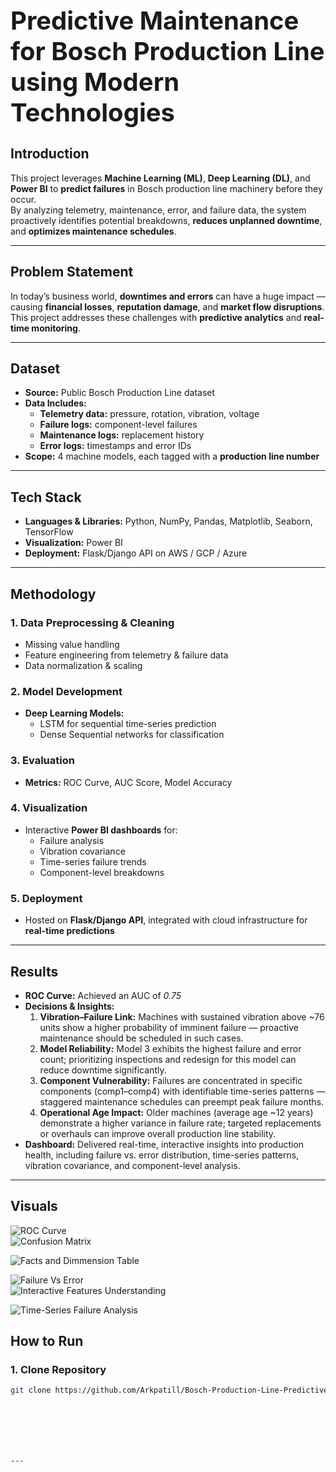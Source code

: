 <h1 style="font-size:40px;"> Predictive Maintenance for Bosch Production Line using Modern Technologies</h1>

## **Introduction**
This project leverages **Machine Learning (ML)**, **Deep Learning (DL)**, and **Power BI** to **predict failures** in Bosch production line machinery before they occur.  
By analyzing telemetry, maintenance, error, and failure data, the system proactively identifies potential breakdowns, **reduces unplanned downtime**, and **optimizes maintenance schedules**.

---

## **Problem Statement**
In today’s business world, **downtimes and errors** can have a huge impact — causing **financial losses**, **reputation damage**, and **market flow disruptions**.  
This project addresses these challenges with **predictive analytics** and **real-time monitoring**.

---

## **Dataset**
- **Source:** Public Bosch Production Line dataset  
- **Data Includes:**  
  - **Telemetry data:** pressure, rotation, vibration, voltage  
  - **Failure logs:** component-level failures  
  - **Maintenance logs:** replacement history  
  - **Error logs:** timestamps and error IDs  
- **Scope:** 4 machine models, each tagged with a **production line number**  

---

## **Tech Stack**
- **Languages & Libraries:** Python, NumPy, Pandas, Matplotlib, Seaborn, TensorFlow  
- **Visualization:** Power BI  
- **Deployment:** Flask/Django API on AWS / GCP / Azure  

---

## **Methodology**
### **1. Data Preprocessing & Cleaning**
- Missing value handling  
- Feature engineering from telemetry & failure data  
- Data normalization & scaling  

### **2. Model Development**
- **Deep Learning Models:**  
  - LSTM for sequential time-series prediction  
  - Dense Sequential networks for classification  

### **3. Evaluation**
- **Metrics:** ROC Curve, AUC Score, Model Accuracy  

### **4. Visualization**
- Interactive **Power BI dashboards** for:  
  - Failure analysis  
  - Vibration covariance  
  - Time-series failure trends  
  - Component-level breakdowns  

### **5. Deployment**
- Hosted on **Flask/Django API**, integrated with cloud infrastructure for **real-time predictions**  

---

## **Results**
- **ROC Curve:** Achieved an AUC of *0.75*  
- **Decisions & Insights:**  
  1. **Vibration–Failure Link:** Machines with sustained vibration above ~76 units show a higher probability of imminent failure — proactive maintenance should be scheduled in such cases.  
  2. **Model Reliability:** Model 3 exhibits the highest failure and error count; prioritizing inspections and redesign for this model can reduce downtime significantly.  
  3. **Component Vulnerability:** Failures are concentrated in specific components (comp1–comp4) with identifiable time-series patterns — staggered maintenance schedules can preempt peak failure months.  
  4. **Operational Age Impact:** Older machines (average age ~12 years) demonstrate a higher variance in failure rate; targeted replacements or overhauls can improve overall production line stability.  
- **Dashboard:** Delivered real-time, interactive insights into production health, including failure vs. error distribution, time-series patterns, vibration covariance, and component-level analysis.

---



## **Visuals**

![ROC Curve](ROC%20Curve%20.png)  
![Confusion Matrix](Confusion%20Matrix%20.png)  
 
![Facts and Dimmension Table](Facts%20and%20Dimmension%20Table%20.png)  

![Failure Vs Error](Failure%20Vs%20Error%20.png)  
![Interactive Features Understanding](Interactive%20Features%20Understanding%20.png)  

![Time-Series Failure Analysis](Time-Series%20Failure%20Analysis%20.png)  

## How to Run

### 1. Clone Repository
```bash
git clone https://github.com/Arkpatill/Bosch-Production-Line-Predictive-Maintenance.git







---


